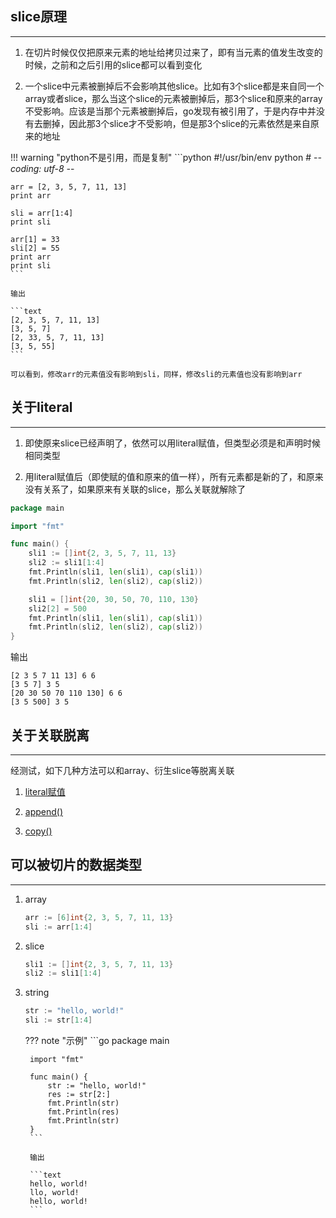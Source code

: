 ## **slice原理**

---

1. 在切片时候仅仅把原来元素的地址给拷贝过来了，即有当元素的值发生改变的时候，之前和之后引用的slice都可以看到变化

2. 一个slice中元素被删掉后不会影响其他slice。比如有3个slice都是来自同一个array或者slice，那么当这个slice的元素被删掉后，那3个slice和原来的array不受影响。应该是当那个元素被删掉后，go发现有被引用了，于是内存中并没有去删掉，因此那3个slice才不受影响，但是那3个slice的元素依然是来自原来的地址

!!! warning "python不是引用，而是复制"
	```python
	#!/usr/bin/env python
	# -*- coding: utf-8 -*-

	arr = [2, 3, 5, 7, 11, 13]
	print arr

	sli = arr[1:4]
	print sli

	arr[1] = 33
	sli[2] = 55
	print arr
	print sli
	```

	输出

	```text
	[2, 3, 5, 7, 11, 13]
	[3, 5, 7]
	[2, 33, 5, 7, 11, 13]
	[3, 5, 55]
	```

	可以看到，修改arr的元素值没有影响到sli，同样，修改sli的元素值也没有影响到arr

## **关于literal**

---

1. 即使原来slice已经声明了，依然可以用literal赋值，但类型必须是和声明时候相同类型

2. 用literal赋值后（即使赋的值和原来的值一样），所有元素都是新的了，和原来没有关系了，如果原来有关联的slice，那么关联就解除了

```go
package main

import "fmt"

func main() {
	sli1 := []int{2, 3, 5, 7, 11, 13}
	sli2 := sli1[1:4]
	fmt.Println(sli1, len(sli1), cap(sli1))
	fmt.Println(sli2, len(sli2), cap(sli2))

	sli1 = []int{20, 30, 50, 70, 110, 130}
	sli2[2] = 500
	fmt.Println(sli1, len(sli1), cap(sli1))
	fmt.Println(sli2, len(sli2), cap(sli2))
}
```

输出

```text
[2 3 5 7 11 13] 6 6
[3 5 7] 3 5
[20 30 50 70 110 130] 6 6
[3 5 500] 3 5
```

## **关于关联脱离**

---

经测试，如下几种方法可以和array、衍生slice等脱离关联

1. [literal赋值](/golang/datatype/arr_sli_key/#literal)

2. [append()](/golang/datatype/arr_sli_append/)

3. [copy()](/golang/datatype/arr_sli_copy/#copy)

## **可以被切片的数据类型**

---

1. array

	```go
	arr := [6]int{2, 3, 5, 7, 11, 13}
	sli := arr[1:4]
	```

2. slice

	```go
	sli1 := []int{2, 3, 5, 7, 11, 13}
	sli2 := sli1[1:4]
	```

3. string

	```go
	str := "hello, world!"
	sli := str[1:4]
	```

	??? note "示例"
		```go
		package main

		import "fmt"

		func main() {
		    str := "hello, world!"
		    res := str[2:]
		    fmt.Println(str)
		    fmt.Println(res)
		    fmt.Println(str)
		}
		```

		输出

		```text
		hello, world!
		llo, world!
		hello, world!
		```
